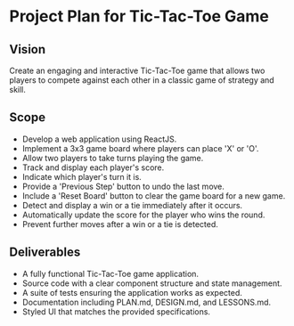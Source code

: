 # Project Plan for Tic-Tac-Toe Game

## Vision
Create an engaging and interactive Tic-Tac-Toe game that allows two players to compete against each other in a classic game of strategy and skill.

## Scope
- Develop a web application using ReactJS.
- Implement a 3x3 game board where players can place 'X' or 'O'.
- Allow two players to take turns playing the game.
- Track and display each player's score.
- Indicate which player's turn it is.
- Provide a 'Previous Step' button to undo the last move.
- Include a 'Reset Board' button to clear the game board for a new game.
- Detect and display a win or a tie immediately after it occurs.
- Automatically update the score for the player who wins the round.
- Prevent further moves after a win or a tie is detected.

## Deliverables
- A fully functional Tic-Tac-Toe game application.
- Source code with a clear component structure and state management.
- A suite of tests ensuring the application works as expected.
- Documentation including PLAN.md, DESIGN.md, and LESSONS.md.
- Styled UI that matches the provided specifications.